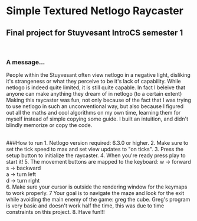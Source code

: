 <h1>Simple Textured Netlogo Raycaster</h1>
<h2>Final project for Stuyvesant IntroCS semester 1</h2>
<br>
<h3>A message...</h3>
<p>
People within the Stuyvesant often view netlogo in a negative light, disliking it's strangeness or what they perceive to be it's lack of capability.
While netlogo is indeed quite limited, it is still quite capable. In fact I beleive that anyone can make anything they dream of in netlogo (to a certain extent)
Making this raycaster was fun, not only because of the fact that I was trying to use netlogo in such an unconventional way, but also because I figured out all the maths and cool algorithms on my own time, learning them for myself instead of simple copying some guide. I built an intuition, and didn't blindly memorize or copy the code.
</p>
<br>
###How to run
1. Netlogo version required: 6.3.0 or higher. 
2. Make sure to set the tick speed to max and set view updates to "on ticks".
3. Press the setup button to initialize the raycaster. 
4. When you're ready press play to start it! 
5. The movement buttons are mapped to the keyboard: 
        w -> forward <br>
        s -> backward <br>
        a -> turn left <br>
        d -> turn right <br>
6. Make sure your cursor is outside the rendering window for the keymaps to work properly. 
7  Your goal is to navigate the maze and look for the exit while avoiding the main enemy of the game: greg the cube. 
   Greg's program is very basic and doesn't work half the time, this was due to time constraints on this project. 
8. Have fun!!! 

